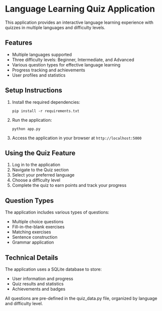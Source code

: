 # Language Learning Quiz Application

This application provides an interactive language learning experience with quizzes in multiple languages and difficulty levels.

## Features

- Multiple languages supported
- Three difficulty levels: Beginner, Intermediate, and Advanced
- Various question types for effective language learning
- Progress tracking and achievements
- User profiles and statistics

## Setup Instructions

1. Install the required dependencies:
   ```
   pip install -r requirements.txt
   ```

2. Run the application:
   ```
   python app.py
   ```

3. Access the application in your browser at `http://localhost:5000`

## Using the Quiz Feature

1. Log in to the application
2. Navigate to the Quiz section
3. Select your preferred language
4. Choose a difficulty level
5. Complete the quiz to earn points and track your progress

## Question Types

The application includes various types of questions:

- Multiple choice questions
- Fill-in-the-blank exercises
- Matching exercises
- Sentence construction
- Grammar application

## Technical Details

The application uses a SQLite database to store:
- User information and progress
- Quiz results and statistics
- Achievements and badges

All questions are pre-defined in the quiz_data.py file, organized by language and difficulty level.
